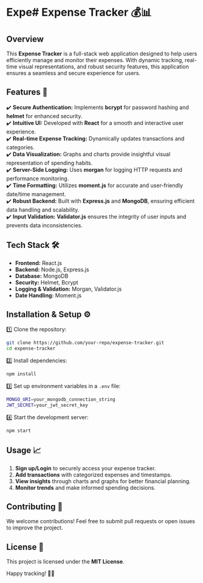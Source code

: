 # Expe# Expense Tracker 💰📊  

## Overview  
This **Expense Tracker** is a full-stack web application designed to help users efficiently manage and monitor their expenses. With dynamic tracking, real-time visual representations, and robust security features, this application ensures a seamless and secure experience for users.  

## Features 🚀  
✔️ **Secure Authentication:** Implements **bcrypt** for password hashing and **helmet** for enhanced security.  
✔️ **Intuitive UI:** Developed with **React** for a smooth and interactive user experience.  
✔️ **Real-time Expense Tracking:** Dynamically updates transactions and categories.  
✔️ **Data Visualization:** Graphs and charts provide insightful visual representation of spending habits.  
✔️ **Server-Side Logging:** Uses **morgan** for logging HTTP requests and performance monitoring.  
✔️ **Time Formatting:** Utilizes **moment.js** for accurate and user-friendly date/time management.  
✔️ **Robust Backend:** Built with **Express.js** and **MongoDB**, ensuring efficient data handling and scalability.  
✔️ **Input Validation:** **Validator.js** ensures the integrity of user inputs and prevents data inconsistencies.  

## Tech Stack 🛠️  
- **Frontend:** React.js  
- **Backend:** Node.js, Express.js  
- **Database:** MongoDB  
- **Security:** Helmet, Bcrypt  
- **Logging & Validation:** Morgan, Validator.js  
- **Date Handling:** Moment.js  

## Installation & Setup ⚙️  
1️⃣ Clone the repository:  
   ```sh
   git clone https://github.com/your-repo/expense-tracker.git
   cd expense-tracker
   ```  
2️⃣ Install dependencies:  
   ```sh
   npm install
   ```  
3️⃣ Set up environment variables in a `.env` file:  
   ```sh
   MONGO_URI=your_mongodb_connection_string
   JWT_SECRET=your_jwt_secret_key
   ```  
4️⃣ Start the development server:  
   ```sh
   npm start
   ```  

## Usage 📈  
1. **Sign up/Login** to securely access your expense tracker.  
2. **Add transactions** with categorized expenses and timestamps.  
3. **View insights** through charts and graphs for better financial planning.  
4. **Monitor trends** and make informed spending decisions.  

## Contributing 🤝  
We welcome contributions! Feel free to submit pull requests or open issues to improve the project.  

## License 📜  
This project is licensed under the **MIT License**.  

Happy tracking! 🚀💸
